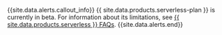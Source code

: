{{site.data.alerts.callout_info}}
{{ site.data.products.serverless-plan }} is currently in beta. For information about its limitations, see [{{ site.data.products.serverless }} FAQs](serverless-faqs.html).
{{site.data.alerts.end}}

